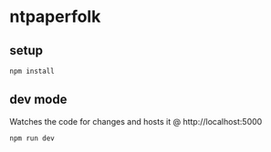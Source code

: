 # ntpaperfolk

## setup

```bash
npm install
```


## dev mode
Watches the code for changes and hosts it @ http://localhost:5000

```bash
npm run dev
```

